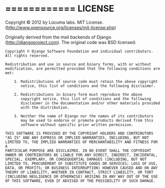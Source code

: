 ============
LICENSE
============

Copyright © 2012 by Lúcuma labs.
MIT License. (http://www.opensource.org/licenses/mit-license.php)

Originally derived from the mail backends of Django (http://djangoproject.com).
The original code was BSD licensed:

    Copyright © Django Software Foundation and individual contributors.
    All rights reserved.

    Redistribution and use in source and binary forms, with or without
    modification, are permitted provided that the following conditions are
    met:

        1. Redistributions of source code must retain the above copyright
           notice, this list of conditions and the following disclaimer.
        
        2. Redistributions in binary form must reproduce the above
           copyright notice, this list of conditions and the following
           disclaimer in the documentation and/or other materials provided
           with the distribution.

        3. Neither the name of Django nor the names of its contributors
           may be used to endorse or promote products derived from this
           software without specific prior written permission.

    THIS SOFTWARE IS PROVIDED BY THE COPYRIGHT HOLDERS AND CONTRIBUTORS
    "AS IS" AND ANY EXPRESS OR IMPLIED WARRANTIES, INCLUDING, BUT NOT
    LIMITED TO, THE IMPLIED WARRANTIES OF MERCHANTABILITY AND FITNESS FOR A
    PARTICULAR PURPOSE ARE DISCLAIMED. IN NO EVENT SHALL THE COPYRIGHT
    OWNER OR CONTRIBUTORS BE LIABLE FOR ANY DIRECT, INDIRECT, INCIDENTAL,
    SPECIAL, EXEMPLARY, OR CONSEQUENTIAL DAMAGES (INCLUDING, BUT NOT
    LIMITED TO, PROCUREMENT OF SUBSTITUTE GOODS OR SERVICES; LOSS OF USE,
    DATA, OR PROFITS; OR BUSINESS INTERRUPTION) HOWEVER CAUSED AND ON ANY
    THEORY OF LIABILITY, WHETHER IN CONTRACT, STRICT LIABILITY, OR TORT
    (INCLUDING NEGLIGENCE OR OTHERWISE) ARISING IN ANY WAY OUT OF THE USE
    OF THIS SOFTWARE, EVEN IF ADVISED OF THE POSSIBILITY OF SUCH DAMAGE.
